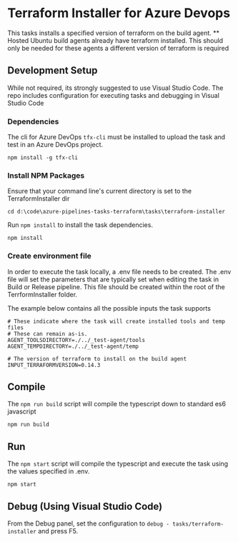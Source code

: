 # Terraform Installer for Azure Devops

This tasks installs a specified version of terraform on the build agent.
** Hosted Ubuntu build agents already have terraform installed. This should only be needed for these agents a different version of terraform is required

## Development Setup
While not required, its strongly suggested to use Visual Studio Code. The repo includes configuration for executing tasks and debugging in Visual Studio Code
### Dependencies
The cli for Azure DevOps `tfx-cli` must be installed to upload the task and test in an Azure DevOps project.
```
npm install -g tfx-cli
```
### Install NPM Packages
Ensure that your command line's current directory is set to the TerraformInstaller dir
```
cd d:\code\azure-pipelines-tasks-terraform\tasks\terraform-installer
```
Run `npm install` to install the task dependencies.
```
npm install
```
### Create environment file
In order to execute the task locally, a .env file needs to be created. The .env file will set the parameters that are typically set when editing the task in Build or Release pipeline. This file should be created within the root of the TerrformInstaller folder.

The example below contains all the possible inputs the task supports

```shell
# These indicate where the task will create installed tools and temp files
# These can remain as-is. 
AGENT_TOOLSDIRECTORY=./../_test-agent/tools
AGENT_TEMPDIRECTORY=./../_test-agent/temp

# The version of terraform to install on the build agent
INPUT_TERRAFORMVERSION=0.14.3
```
## Compile
The `npm run build` script will compile the typescript down to standard es6 javascript
```
npm run build
```
## Run
The `npm start` script will compile the typescript and execute the task using the values specified in .env.
```
npm start
```
## Debug (Using Visual Studio Code)
From the Debug panel, set the configuration to `debug - tasks/terraform-installer` and press F5.
